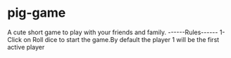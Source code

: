 # pig-game
A cute short game to play with your friends and family.
------Rules------
1-Click on Roll dice to start the game.By default the player 1 will be the first active player
